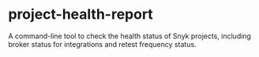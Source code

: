 # project-health-report
A command-line tool to check the health status of Snyk projects, including broker status for integrations and retest frequency status.

